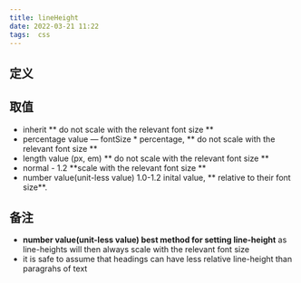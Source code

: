 ```yaml
---
title: lineHeight
date: 2022-03-21 11:22
tags:  css 
---
```

## 定义 

## 取值
- inherit ** do not scale with the relevant font size **
- percentage value — fontSize \* percentage,  ** do not scale with the relevant font size **
- length value (px, em) ** do not scale with the relevant font size **
- normal - 1.2  **scale with the relevant font size **
- number value(unit-less value) 1.0-1.2 inital value, ** relative to their font size**. 

## 备注
-   **number value(unit-less value) best method for setting line-height** as line-heights will then always scale with the relevant font size
- it is safe to assume that headings can have less relative line-height than paragrahs of text

